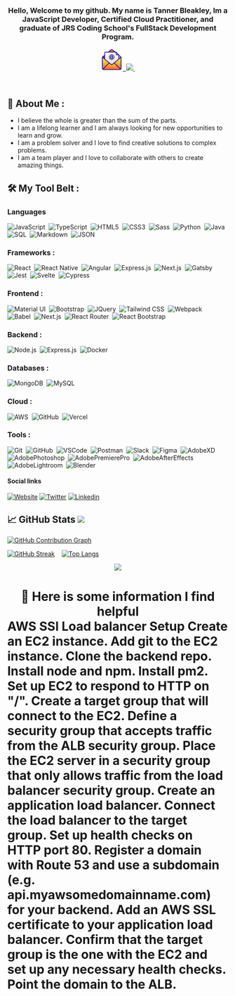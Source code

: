 ###







<h1 align="center">
<!--   <img src="https://scontent-mia3-2.xx.fbcdn.net/v/t1.6435-1/98599521_10103543147615784_5627245428001996800_n.jpg?stp=c0.187.480.480a_dst-jpg_p480x480&_nc_cat=107&ccb=1-7&_nc_sid=7206a8&_nc_ohc=V41h5Cic2G0AX_RQGqg&_nc_ht=scontent-mia3-2.xx&oh=00_AfAXXJYeT3OOtDT_HjnJLuL8vICHmj47yRW_OpaRHtd15A&oe=638DDC46" title="Tanner Bleakley" alt="Tanner Bleakley" width="100" height="100"/>&nbsp; -->

</h1>
<h3 align="center">Hello, Welcome to my github. My name is
Tanner Bleakley, Im a JavaScript Developer, Certified Cloud Practitioner, and graduate of JRS Coding School's FullStack Development Program.</h3>

<p align="center">
  <a href="https://mail.google.com/mail/u/0/?fs=1&to=contact@tannerpace@gmail.com&tf=cm">
  <img height="50" src="https://github.com/AnshSinghSonkhia/AnshSinghSonkhia/blob/main/icons/gmail.png"/>&nbsp;
</a>
  <a href="https://www.linkedin.com/in/tannerbleakley">
  <img height="50" src="https://user-images.githubusercontent.com/46517096/166973395-19676cd8-f8ec-4abf-83ff-da8243505b82.png"/>&nbsp;
</a>

&nbsp; &nbsp;

</p>

## 🚀 About Me :

- I believe the whole is greater than the sum of the parts.
- I am a lifelong learner and I am always looking for new opportunities to learn and grow.
- I am a problem solver and I love to find creative solutions to complex problems.
- I am a team player and I love to collaborate with others to create amazing things.

## 🛠️ My Tool Belt :

### Languages

<img src="https://img.shields.io/badge/-JavaScript-000000?style=flat&logo=javascript" alt="JavaScript" />&nbsp;
<img src="https://img.shields.io/badge/-TypeScript-000000?style=flat&logo=typescript" alt="TypeScript" />&nbsp;
<img src="https://img.shields.io/badge/-HTML5-000000?style=flat&logo=html5" alt="HTML5" />&nbsp;
<img src="https://img.shields.io/badge/-CSS3-000000?style=flat&logo=css3" alt="CSS3" />&nbsp;
<img src="https://img.shields.io/badge/-Sass-000000?style=flat&logo=sass" alt="Sass" />&nbsp;
<img src="https://img.shields.io/badge/-Python-000000?style=flat&logo=python" alt="Python" />&nbsp;
<img src="https://img.shields.io/badge/-Java-000000?style=flat&logo=java" alt="Java" />&nbsp;
<img src="https://img.shields.io/badge/-SQL-000000?style=flat&logo=sql" alt="SQL" />&nbsp;
<img src="https://img.shields.io/badge/-Markdown-000000?style=flat&logo=markdown" alt="Markdown" />&nbsp;
<img src="https://img.shields.io/badge/-JSON-000000?style=flat&logo=json" alt="JSON" />&nbsp;

### Frameworks :

<img src="https://img.shields.io/badge/-React-000000?style=flat&logo=react" alt="React" />&nbsp;
<img src="https://img.shields.io/badge/-React%20Native-000000?style=flat&logo=react" alt="React Native" />&nbsp;
<img src="https://img.shields.io/badge/-Angular-000000?style=flat&logo=angular" alt="Angular" />&nbsp;
<img src="https://img.shields.io/badge/-Express.js-000000?style=flat&logo=express" alt="Express.js" />&nbsp;
<img src="https://img.shields.io/badge/-Next.js-000000?style=flat&logo=next.js" alt="Next.js" />&nbsp;
<img src="https://img.shields.io/badge/-Gatsby-000000?style=flat&logo=gatsby" alt="Gatsby" />&nbsp;
<img src="https://img.shields.io/badge/-Jest-000000?style=flat&logo=jest" alt="Jest" />&nbsp;
<img src="https://img.shields.io/badge/-Svelte-000000?style=flat&logo=svelte" alt="Svelte" />&nbsp;
<img src="https://img.shields.io/badge/-Cypress-000000?style=flat&logo=cypress" alt="Cypress" />&nbsp;

### Frontend :

<img src="https://img.shields.io/badge/-Material%20UI-000000?style=flat&logo=material-ui" alt="Material UI" />&nbsp;
<img src="https://img.shields.io/badge/-Bootstrap-000000?style=flat&logo=bootstrap" alt="Bootstrap" />&nbsp;
<img src="https://img.shields.io/badge/-JQuery-000000?style=flat&logo=jquery" alt="JQuery" />&nbsp;
<img src="https://img.shields.io/badge/-Tailwind%20CSS-000000?style=flat&logo=tailwind-css" alt="Tailwind CSS" />&nbsp;
<img src="https://img.shields.io/badge/-Webpack-000000?style=flat&logo=webpack" alt="Webpack" />&nbsp;
<img src="https://img.shields.io/badge/-Babel-000000?style=flat&logo=babel" alt="Babel" />&nbsp;
<img src="https://img.shields.io/badge/-Next.js-000000?style=flat&logo=next.js" alt="Next.js" />&nbsp;
<img src="https://img.shields.io/badge/-React%20Router-000000?style=flat&logo=react-router" alt="React Router" />&nbsp;
<img src="https://img.shields.io/badge/-React%20Bootstrap-000000?style=flat&logo=react-bootstrap" alt="React Bootstrap" />&nbsp;

### Backend :

<img src="https://img.shields.io/badge/-Node.js-000000?style=flat&logo=node.js" alt="Node.js" />&nbsp;
<img src="https://img.shields.io/badge/-Express.js-000000?style=flat&logo=express" alt="Express.js" />&nbsp;
<img src="https://img.shields.io/badge/-Docker-000000?style=flat&logo=docker" alt="Docker" />&nbsp;

### Databases :

<img src="https://img.shields.io/badge/-MongoDB-000000?style=flat&logo=mongodb" alt="MongoDB" />&nbsp;
<img src="https://img.shields.io/badge/-MySQL-000000?style=flat&logo=mysql" alt="MySQL" />&nbsp;

### Cloud :

<img src="https://img.shields.io/badge/-AWS-000000?style=flat&logo=amazon-aws" alt="AWS" />&nbsp;
<img src="https://img.shields.io/badge/-GitHub-000000?style=flat&logo=github" alt="GitHub" />&nbsp;
<img src="https://img.shields.io/badge/-Vercel-000000?style=flat&logo=vercel" alt="Vercel" />&nbsp;

### Tools :

<img src="https://img.shields.io/badge/-Git-000000?style=flat&logo=git" alt="Git" />&nbsp;
<img src="https://img.shields.io/badge/-GitHub-000000?style=flat&logo=github" alt="GitHub" />&nbsp;
<img src="https://img.shields.io/badge/-VSCode-000000?style=flat&logo=visual-studio-code" alt="VSCode" />&nbsp;
<img src="https://img.shields.io/badge/-Postman-000000?style=flat&logo=postman" alt="Postman" />&nbsp;
<img src="https://img.shields.io/badge/-Slack-000000?style=flat&logo=slack" alt="Slack" />&nbsp;
<img src="https://img.shields.io/badge/-Figma-000000?style=flat&logo=figma" alt="Figma" />&nbsp;
<img src="https://img.shields.io/badge/-AdobeXD-000000?style=flat&logo=adobe-xd" alt="AdobeXD" />&nbsp;
<img src="https://img.shields.io/badge/-AdobePhotoshop-000000?style=flat&logo=adobe-photoshop" alt="AdobePhotoshop" />&nbsp;
<img src="https://img.shields.io/badge/-AdobePremierePro-000000?style=flat&logo=adobe-premiere-pro" alt="AdobePremierePro" />&nbsp;
<img src="https://img.shields.io/badge/-AdobeAfterEffects-000000?style=flat&logo=adobe-after-effects" alt="AdobeAfterEffects" />&nbsp;
<img src="https://img.shields.io/badge/-AdobeLightroom-000000?style=flat&logo=adobe-lightroom" alt="AdobeLightroom" />&nbsp;
<img src="https://img.shields.io/badge/-Blender-000000?style=flat&logo=blender" alt="Blender" />&nbsp;

#### Social links

[![Website](https://img.shields.io/badge/Website-4FC08D?style=for-the-badge&logo=githubpages&logoColor=white)](https://tannerb.dev/)
[![Twitter](https://img.shields.io/badge/twitter-1DA1F2?style=for-the-badge&logo=twitter&logoColor=white)](https://twitter.com/boyashaka83)
[![Linkedin](https://img.shields.io/badge/linkedin-0077B5?style=for-the-badge&logo=linkedin&logoColor=white)](https://www.linkedin.com/in/tannerbleakley/)

## &#x1f4c8; GitHub Stats <img src="https://media.giphy.com/media/WUlplcMpOCEmTGBtBW/giphy.gif" width="50">

<!-- TOP LANGUAGES -->

[![GitHub Contribution Graph](https://activity-graph.herokuapp.com/graph?username=tannerpace&theme=chartreuse-dark)](https://github.com/tannerpace)

[![GitHub Streak](http://github-readme-streak-stats.herokuapp.com?user=tannerpace&theme=highcontrast&ring=DD2727&fire=D0DD20&currStreakLabel=DDDDDD)](https://git.io/streak-stats)&nbsp;&nbsp;&nbsp;
[![Top Langs](https://github-readme-stats.vercel.app/api/top-langs/?username=tannerpace&layout=&theme=vision-friendly-dark)](https://github.com/tannerpace/github-readme-stats)

<div align="center">

<p align="center">
  <a href="https://hits.sh/github.com/tannerpace">
    <img src="https://hits.sh/github.com/tannerpace.svg?style=plastic&label=Tanner's%20Viewers&extraCount=99999999&color=560027&labelColor=bb002f&logo=github">
  </a>
</p>

<!-- Resources -->
<!-- Icons: https://simpleicons.org/ -->
<!-- GitHub Stats: https://github.com/anuraghazra/github-readme-stats -->
<!-- Emojis: https://emojipedia.org/emoji/ -->
<!-- HTML Emojis: https://www.fileformat.info/index.htm -->
<!-- Shields: https://shields.io/ -->
<!-- Awesome GitHub Profile README: https://github.com/abhisheknaiidu/awesome-github-profile-readme -->

<!-- icons with padding. -->

[1.1]: http://i.imgur.com/tXSoThF.png "twitter icon with padding"
[2.1]: http://i.imgur.com/0o48UoR.png "github icon with padding"

<!-- icons without padding. -->

[1.2]: http://i.imgur.com/wWzX9uB.png "twitter icon without padding"
[2.2]: http://i.imgur.com/9I6NRUm.png "github icon without padding"
[3.2]: https://raw.githubusercontent.com/MartinHeinz/MartinHeinz/master/linkedin-3-16.png "LinkedIn icon without padding"

<!-- links to your social media accounts -->
<!-- Twitter & Github Link -->
<!-- [1]:
[2]: https://github.com/tannerpace -->


<!--   <h1 align="center">
💬 Here is some information I find helpful
  
<div align="left">

### 1. `node -v > .nvmrc`

> will create a .nvmrc file with the current version of node installed on your machine.
> ###2 `nvm use`
> will use the version of node specified in the .nvmrc file.
> ###3 `nvm install 16`
> will install the version of node specified ie 16
> ###4 `nvm alias default 16`
> will set the default version of node to 16

## mysql

> You can update root password anytime from MySQL shell.

You can update root password anytime from MySQL shell.
$ mysql -uroot -p
mysql> ALTER USER 'root'@'localhost' IDENTIFIED BY 'MyNewStrongP@ssw0d!';
mysql> FLUSH PRIVILEGES;
mysql> exit

> You can login to MySQL shell command line arguments.

   ```
  mysql -u root -p
  ```

```
> CREATE DATABASE <database_name>;
```

```
> USE <database_name>;
```

# NODE VERSION MANAGER

#1 `node -v > .nvmrc`
 will create a .nvmrc file with the current version of node installed on your machine.

#2 `nvm use`
 will use the version of node specified in the .nvmrc file.

#3 `nvm install`
 will install the version of node specified in the .nvmrc file.

#4 `nvm install --lts`
 will install the latest version of node.

#5 `nvm install --lts --reinstall-packages-from=system`
 will install the latest version of node and reinstall all the packages from the system.



###General
lsof -i :5001.  -kill proccess on a port
sudo kill -9 1234 -kill proccess by id
sudo killall node -kill all node proccesses
rm -rf .git -remove git from a project


### -oh-my-zsh setup
```
sh -c "$(curl -fsSL https://raw.github.com/ohmyzsh/ohmyzsh/master/tools/install.sh)"
```
  
```
sudo apt-get install fonts-powerline
```
  
```
sudo apt-get install zsh-syntax-highlighting
```
  
```
sudo apt-get install zsh-autosuggestions
```
  
```
sudo apt-get install zsh-history-substring-search
```
  
```
sudo apt-get install zsh-completions
```
  
```
sudo apt-get install zsh-lovers
```
  
```
sudo apt-get install zsh-vi-mode
```
  
```
sudo apt-get install zsh-theme-powerlevel10k
```

###Credintial Helper- really handy for ec2 instances
```
  git status
 ```
```
  gh auth login
  ```
  ```
  sudo snap install gh
  ```
  ```
  gh auth login
  ```
```
  gh auth login
  ```
  ```
  git config --global user.email
  ```
  ```
  git config --global myemail@gmail.com
  ```
  ```
  git config --global user.email myemail@gmail.com
  ```

### pm2 -- when you start your server with pm2 it will run in the background
pm2 start server.js
pm2 stop server.js
pm2 restart server.js --watch
pm2 logs
pm2 monit
pm2 delete server.js
pm2 list
pm2 startup
pm2 save


### aws
sudo apt-get install awscli
aws configure
aws ec2 describe-instances
aws ec2 describe-instances --query 'Reservations[*].Instances[*].[InstanceId,PublicIpAddress,State.Name,Tags[?Key==`Name`].Value[]]' --output text

 -->
  
   <h1 align="center">
💬 Here is some information I find helpful
     <div align="left">
AWS SSl Load balancer Setup
Create an EC2 instance.
Add git to the EC2 instance.
Clone the backend repo.
Install node and npm.
Install pm2.
Set up EC2 to respond to HTTP on "/".
Create a target group that will connect to the EC2.
Define a security group that accepts traffic from the ALB security group.
Place the EC2 server in a security group that only allows traffic from the load balancer security group.
Create an application load balancer.
Connect the load balancer to the target group.
Set up health checks on HTTP port 80.
Register a domain with Route 53 and use a subdomain (e.g. api.myawsomedomainname.com) for your backend.
Add an AWS SSL certificate to your application load balancer.
Confirm that the target group is the one with the EC2 and set up any necessary health checks.
Point the domain to the ALB.



